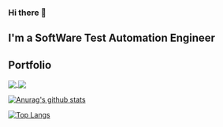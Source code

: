 ### Hi there 👋
## I'm a SoftWare Test Automation Engineer

## Portfolio

<a href="https://github-readme-stats.vercel.app/api?username=0k1ta">
  <img align="center" src="https://github.com/anuraghazra/github-readme-stats&count_private=true" />
</a>
<a href="https://github-readme-stats.vercel.app/api/top-langs/?username=0k1ta">
  <img align="center" src="https://github.com/anuraghazra/github-readme-stats" />
</a>

[![Anurag's github stats](https://github-readme-stats.vercel.app/api?username=0k1ta)](https://github.com/anuraghazra/github-readme-stats&count_private=true)


[![Top Langs](https://github-readme-stats.vercel.app/api/top-langs/?username=0k1ta)](https://github.com/anuraghazra/github-readme-stats)




<!--
**0k1ta/0k1ta** is a ✨ _special_ ✨ repository because its `README.md` (this file) appears on your GitHub profile.

Here are some ideas to get you started:

- 🔭 I’m currently working on ...
- 🌱 I’m currently learning ...
- 👯 I’m looking to collaborate on ...
- 🤔 I’m looking for help with ...
- 💬 Ask me about ...
- 📫 How to reach me: ...
- 😄 Pronouns: ...
- ⚡ Fun fact: ...
-->
